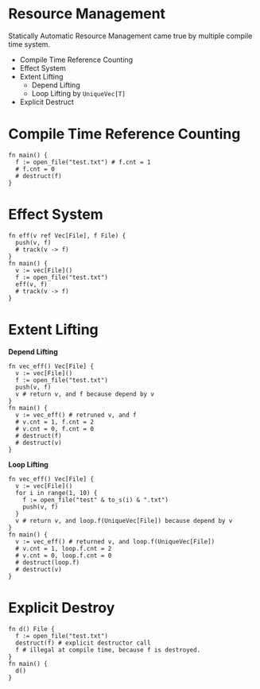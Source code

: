 
# Resource Management

Statically Automatic Resource Management came true by multiple compile time system.

- Compile Time Reference Counting
- Effect System
- Extent Lifting
  - Depend Lifting
  - Loop Lifting by `UniqueVec[T]`
- Explicit Destruct

# Compile Time Reference Counting

```
fn main() {
  f := open_file("test.txt") # f.cnt = 1
  # f.cnt = 0
  # destruct(f)
}
```

# Effect System

```
fn eff(v ref Vec[File], f File) {
  push(v, f)
  # track(v -> f)
}
fn main() {
  v := vec[File]()
  f := open_file("test.txt")
  eff(v, f)
  # track(v -> f)
}
```

# Extent Lifting

**Depend Lifting**
```
fn vec_eff() Vec[File] {
  v := vec[File]()
  f := open_file("test.txt")
  push(v, f)
  v # return v, and f because depend by v
}
fn main() {
  v := vec_eff() # retruned v, and f
  # v.cnt = 1, f.cnt = 2
  # v.cnt = 0, f.cnt = 0
  # destruct(f)
  # destruct(v)
}
```

**Loop Lifting**
```
fn vec_eff() Vec[File] {
  v := vec[File]()
  for i in range(1, 10) {
    f := open_file("test" & to_s(i) & ".txt")
    push(v, f)
  }
  v # return v, and loop.f(UniqueVec[File]) because depend by v
}
fn main() {
  v := vec_eff() # returned v, and loop.f(UniqueVec[File])
  # v.cnt = 1, loop.f.cnt = 2
  # v.cnt = 0, loop.f.cnt = 0
  # destruct(loop.f)
  # destruct(v)
}
```

# Explicit Destroy

```
fn d() File {
  f := open_file("test.txt")
  destruct(f) # explicit destructor call
  f # illegal at compile time, because f is destroyed.
}
fn main() {
  d()
}
```
